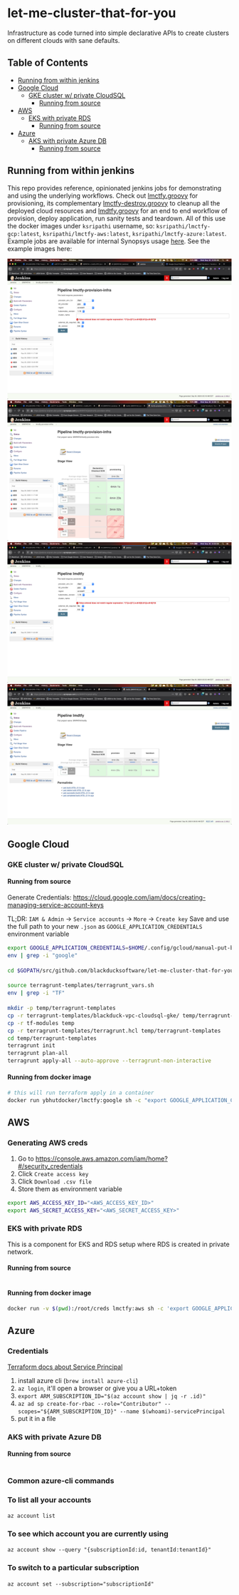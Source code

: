 <!-- omit in toc -->
# let-me-cluster-that-for-you

Infrastructure as code turned into simple declarative APIs to create clusters on different clouds with sane defaults.

<!-- omit in toc -->
## Table of Contents

- [Running from within jenkins](#running-from-within-jenkins)
- [Google Cloud](#google-cloud)
  - [GKE cluster w/ private CloudSQL](#gke-cluster-w-private-cloudsql)
    - [Running from source](#running-from-source)
- [AWS](#aws)
  - [EKS with private RDS](#eks-with-private-rds)
    - [Running from source](#running-from-source-1)
- [Azure](#azure)
  - [AKS with private Azure DB](#aks-with-private-azure-db)
    - [Running from source](#running-from-source-2)

## Running from within jenkins

This repo provides reference, opinionated jenkins jobs for demonstrating and using the underlying workflows.  Check out [lmctfy.groovy](./new-implementation/lmctfy.groovy) for provisioning, its complementary [lmctfy-destroy.groovy](./new-implementation/lmctfy-destroy.groovy) to cleanup all the deployed cloud resources and [lmdtfy.groovy](./new-implementation/lmdtfy.groovy) for an end to end workflow of provision, deploy application, run sanity tests and teardown.  All of this use the docker images under `ksripathi` username, so: `ksripathi/lmctfy-gcp:latest`, `ksripathi/lmctfy-aws:latest`, `ksripathi/lmctfy-azure:latest`.  Example jobs are available for internal Synopsys usage [here](https://jenkins-onprem.dev.polaris.synopsys.com/job/SRIPATHI/).  See the example images here:

![lmctfy API build parameters](./images/lmctfy-api.png)
![lmctfy pipeline](./images/lmctfy-pipeline.png)
![lmdtfy API build parameters](./images/lmdtfy-api.png)
![lmdtfy pipeline](./images/lmdtfy-pipeline.png)

## Google Cloud

### GKE cluster w/ private CloudSQL

#### Running from source

Generate Credentials: https://cloud.google.com/iam/docs/creating-managing-service-account-keys

TL;DR: `IAM & Admin` -> `Service accounts` -> `More` -> `Create key`
Save and use the full path to your new  `.json` as `GOOGLE_APPLICATION_CREDENTIALS` environment variable

```bash
export GOOGLE_APPLICATION_CREDENTIALS=$HOME/.config/gcloud/manual-put-by-yash/<file.json>
env | grep -i "google"

cd $GOPATH/src/github.com/blackducksoftware/let-me-cluster-that-for-you/new-implemenation/google

source terragrunt-templates/terragrunt_vars.sh
env | grep -i "TF"

mkdir -p temp/terragrunt-templates
cp -r terragrunt-templates/blackduck-vpc-cloudsql-gke/ temp/terragrunt-templates
cp -r tf-modules temp
cp -r terragrunt-templates/terragrunt.hcl temp/terragrunt-templates
cd temp/terragrunt-templates
terragrunt init
terragrunt plan-all
terragrunt apply-all --auto-approve --terragrunt-non-interactive
```

<!-- omit in toc -->
#### Running from docker image

```bash
# this will run terraform apply in a container
docker run ybhutdocker/lmctfy:google sh -c "export GOOGLE_APPLICATION_CREDENTIALS="<PATH TO SERVICE ACCOUNT>" && export TF_VAR_project_id="<PROJECT_ID>" && cd /lmctfy/google/public-gke-private-postgres-cloudsql; terraform init; terraform apply --auto-approve"
```

## AWS

<!-- omit in toc -->
### Generating AWS creds

1. Go to https://console.aws.amazon.com/iam/home?#/security_credentials
2. Click `Create access key`
3. Click `Download .csv file`
4. Store them as environment variable

```bash
export AWS_ACCESS_KEY_ID="<AWS_ACCESS_KEY_ID>"
export AWS_SECRET_ACCESS_KEY="<AWS_SECRET_ACCESS_KEY>"
```

### EKS with private RDS

This is a component for EKS and RDS setup where RDS is created in private network.

#### Running from source

```bash

```

<!-- omit in toc -->
#### Running from docker image

```bash
docker run -v $(pwd):/root/creds lmctfy:aws sh -c 'export GOOGLE_APPLICATION_CREDENTIALS="/root/creds/google.json";export AWS_DEFAULT_REGION="<region>";export AWS_ACCESS_KEY_ID="<access-key>";export AWS_SECRET_ACCESS_KEY="<secret-key>"; cd terragrunt-templates; terragrunt apply-all --auto-approve --terragrunt-non-interactive;'
```

## Azure

<!-- omit in toc -->
### Credentials

[Terraform docs about Service Principal](https://www.terraform.io/docs/providers/azurerm/guides/service_principal_client_secret.html)

1. install azure cli (`brew install azure-cli`)
2. `az login`, it'll open a browser or give you a URL+token
3. `export ARM_SUBSCRIPTION_ID="$(az account show | jq -r .id)"`
4. `az ad sp create-for-rbac --role="Contributor" --scopes="${ARM_SUBSCRIPTION_ID}" --name $(whoami)-servicePrincipal`
5. put it in a file

### AKS with private Azure DB

#### Running from source

```bash

```

<!-- omit in toc -->
### Common azure-cli commands

<!-- omit in toc -->
### To list all your accounts

`az account list`

<!-- omit in toc -->
### To see which account you are currently using

`az account show --query "{subscriptionId:id, tenantId:tenantId}"`

<!-- omit in toc -->
### To switch to a particular subscription

`az account set --subscription="subscriptionId"`
